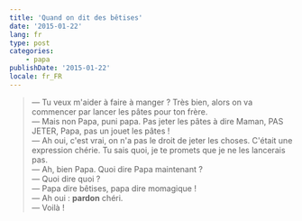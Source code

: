 ```yaml
---
title: 'Quand on dit des bêtises'
date: '2015-01-22'
lang: fr
type: post
categories:
    - papa
publishDate: '2015-01-22'
locale: fr_FR
---
```


> — Tu veux m'aider à faire à manger ? Très bien, alors on va commencer par lancer les pâtes pour ton frère.  
> — Mais non Papa, puni papa. Pas jeter les pâtes à dire Maman, PAS JETER, Papa, pas un jouet les pâtes !  
> — Ah oui, c'est vrai, on n'a pas le droit de jeter les choses. C'était une expression chérie. Tu sais quoi, je te promets que je ne les lancerais pas.  
> — Ah, bien Papa. Quoi dire Papa maintenant ?  
> — Quoi dire quoi ?  
> — Papa dire bêtises, papa dire momagique !  
> — Ah oui : **pardon** chéri.  
> — Voilà !

